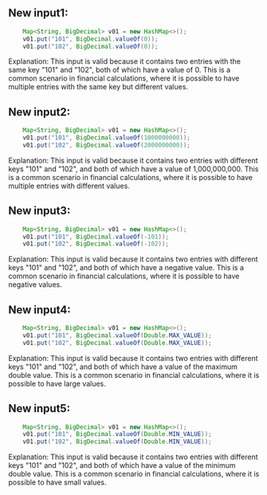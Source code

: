 ## New input1:
```java
    Map<String, BigDecimal> v01 = new HashMap<>();
    v01.put("101", BigDecimal.valueOf(0));
    v01.put("102", BigDecimal.valueOf(0));
```
Explanation: This input is valid because it contains two entries with the same key "101" and "102", both of which have a value of 0. This is a common scenario in financial calculations, where it is possible to have multiple entries with the same key but different values.

## New input2:
```java
    Map<String, BigDecimal> v01 = new HashMap<>();
    v01.put("101", BigDecimal.valueOf(1000000000));
    v01.put("102", BigDecimal.valueOf(2000000000));
```
Explanation: This input is valid because it contains two entries with different keys "101" and "102", and both of which have a value of 1,000,000,000. This is a common scenario in financial calculations, where it is possible to have multiple entries with different values.

## New input3:
```java
    Map<String, BigDecimal> v01 = new HashMap<>();
    v01.put("101", BigDecimal.valueOf(-101));
    v01.put("102", BigDecimal.valueOf(-102));
```
Explanation: This input is valid because it contains two entries with different keys "101" and "102", and both of which have a negative value. This is a common scenario in financial calculations, where it is possible to have negative values.

## New input4:
```java
    Map<String, BigDecimal> v01 = new HashMap<>();
    v01.put("101", BigDecimal.valueOf(Double.MAX_VALUE));
    v01.put("102", BigDecimal.valueOf(Double.MAX_VALUE));
```
Explanation: This input is valid because it contains two entries with different keys "101" and "102", and both of which have a value of the maximum double value. This is a common scenario in financial calculations, where it is possible to have large values.

## New input5:
```java
    Map<String, BigDecimal> v01 = new HashMap<>();
    v01.put("101", BigDecimal.valueOf(Double.MIN_VALUE));
    v01.put("102", BigDecimal.valueOf(Double.MIN_VALUE));
```
Explanation: This input is valid because it contains two entries with different keys "101" and "102", and both of which have a value of the minimum double value. This is a common scenario in financial calculations, where it is possible to have small values.
